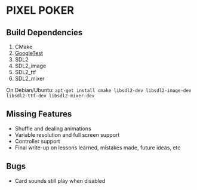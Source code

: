 # PIXEL POKER

## Build Dependencies
1. CMake
2. [GoogleTest](https://github.com/google/googletest)
3. SDL2
4. SDL2_image
5. SDL2_ttf
6. SDL2_mixer

On Debian/Ubuntu: `apt-get install cmake libsdl2-dev libsdl2-image-dev libsdl2-ttf-dev libsdl2-mixer-dev`

## Missing Features
 - Shuffle and dealing animations
 - Variable resolution and full screen support
 - Controller support
 - Final write-up on lessons learned, mistakes made, future ideas, etc

## Bugs
- Card sounds still play when disabled
